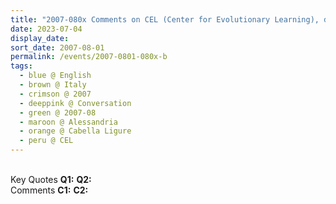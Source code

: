 ```yaml
---
title: "2007-080x Comments on CEL (Center for Evolutionary Learning), during the period 0730 to 0803, Palazzo Doria, Cabella Ligure, Alessandria, Italy"
date: 2023-07-04
display_date: 
sort_date: 2007-08-01
permalink: /events/2007-0801-080x-b
tags:
  - blue @ English
  - brown @ Italy
  - crimson @ 2007
  - deeppink @ Conversation
  - green @ 2007-08
  - maroon @ Alessandria
  - orange @ Cabella Ligure
  - peru @ CEL
---
```


<br>

<wave-list>
  <list-title color="DarkSeaGreen" width="55">Key Quotes</list-title>
  <list-item color="BlanchedAlmond" width="280"><b>Q1:</b> <i></i></list-item>
  <list-item color="Lavender" width="280"><b>Q2:</b> <i></i></list-item>
</wave-list>

<br>

<wave-list>
  <list-title color="DarkSeaGreen" width="55">Comments</list-title>
  <list-item color="BlanchedAlmond" width="280"><b>C1:</b> <i></i></list-item>
  <list-item color="Lavender" width="280"><b>C2:</b> <i></i></list-item>
</wave-list>